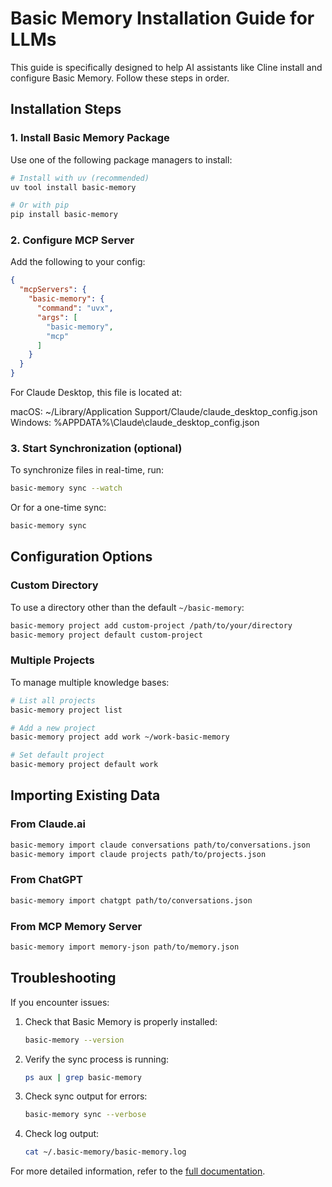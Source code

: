 # Basic Memory Installation Guide for LLMs

This guide is specifically designed to help AI assistants like Cline install and configure Basic Memory. Follow these
steps in order.

## Installation Steps

### 1. Install Basic Memory Package

Use one of the following package managers to install:

```bash
# Install with uv (recommended)
uv tool install basic-memory

# Or with pip
pip install basic-memory
```

### 2. Configure MCP Server

Add the following to your config:

```json
{
  "mcpServers": {
    "basic-memory": {
      "command": "uvx",
      "args": [
        "basic-memory",
        "mcp"
      ]
    }
  }
}
```

For Claude Desktop, this file is located at:

macOS: ~/Library/Application Support/Claude/claude_desktop_config.json
Windows: %APPDATA%\Claude\claude_desktop_config.json

### 3. Start Synchronization (optional)

To synchronize files in real-time, run:

```bash
basic-memory sync --watch
```

Or for a one-time sync:

```bash
basic-memory sync
```

## Configuration Options

### Custom Directory

To use a directory other than the default `~/basic-memory`:

```bash
basic-memory project add custom-project /path/to/your/directory
basic-memory project default custom-project
```

### Multiple Projects

To manage multiple knowledge bases:

```bash
# List all projects
basic-memory project list

# Add a new project
basic-memory project add work ~/work-basic-memory

# Set default project
basic-memory project default work
```

## Importing Existing Data

### From Claude.ai

```bash
basic-memory import claude conversations path/to/conversations.json
basic-memory import claude projects path/to/projects.json
```

### From ChatGPT

```bash
basic-memory import chatgpt path/to/conversations.json
```

### From MCP Memory Server

```bash
basic-memory import memory-json path/to/memory.json
```

## Troubleshooting

If you encounter issues:

1. Check that Basic Memory is properly installed:
   ```bash
   basic-memory --version
   ```

2. Verify the sync process is running:
   ```bash
   ps aux | grep basic-memory
   ```

3. Check sync output for errors:
   ```bash
   basic-memory sync --verbose
   ```

4. Check log output:
   ```bash
   cat ~/.basic-memory/basic-memory.log
   ```

For more detailed information, refer to the [full documentation](https://memory.basicmachines.co/).